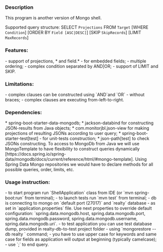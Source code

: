 <h3>Description</h3>
This program is another version of Mongo shell.

Supported query structure:
SELECT `Projections` FROM `Target`
[WHERE `Condition`]
[ORDER BY `Field [ASC|DESC]`]
[SKIP `SkipRecords`]
[LIMIT `MaxRecords`]

<h3>Features:</h3>
- support of projections, * and field.* - for embedded fields;
- multiple ordering;
- complex condition separated by AND|OR;
- support of LIMIT and SKIP.

<h3>Limitations:</h3>
- complex clauses can be constructed using `AND`and `OR` - without braces;
- complex clauses are executing from-left-to-right.

<h3>Dependencies:</h3>
* spring-boot-starter-data-mongodb;
* jackson-databind for constructing JSON-results from Java objects;
* com.monitorjbl.json-view for making projections of resulting JSONs according to user query;
* spring-boot-starter-test[test] - for unit-tests construction;
* json-path[test] to check JSONs constructing.
To access to MongoDb from Java we will use MongoTemplate to have flexibility to construct queries dynamically 
[https://docs.spring.io/spring-data/mongodb/docs/current/reference/html/#mongo-template].
Using Spring Data Mongo repositories we would have to declare methods for all possible queries, order, limits, etc.


<h3>Usage instruction:</h3>
- to start program run `ShellApplication` class from IDE (or `mvn spring-boot:run` from terminal);
- to launch tests run `mvn test` from terminal;
- db is connecting to mongo on `default port (27017)` and `realty` database - as set in `application.properties` file. Use next properties to override default configuration: `spring.data.mongodb.host, spring.data.mongodb.port, spring.data.mongodb.password, spring.data.mongodb.username, spring.data.mongodb.uri`.
- to test application you can use test database dump, provided in realty-db-to-test project folder - using `mongorestore --db realty <path-to-dump>` command;
- you have to use upper case for keywords and same case for fields as application will output at beginning (typically camelcase);
- use `;` to end query.
